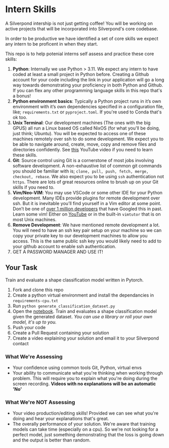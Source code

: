 # Intern Skills

A Silverpond intership is not just getting coffee! You will be working
on active projects that will be incorporated into Silverpond's core codebase.

In order to be productive we have identified a set of core skills we
expect any intern to be proficent in when they start.

This repo is to help potenial interns self assess and practice these
core skills:

  1. **Python**: Internally we use Python > 3.11. We expect any intern to have coded at least a small project in Python before. Creating a Github account for your code including the link in your application will go a long way towards demonstrating your proficiency in both Python and Github. If you can flex any other programming language skills in this repo that's a bonus!
  2. **Python environment basics**: Typically a Python project runs in it’s own environment with it’s own dependencies specified in a configuration file, like; `requirements.txt` or `pyproject.toml`. If you're used to Conda that's ok too.
  3. **Unix Terminal**: Our development machines (The ones with the big GPUS) all run a Linux based OS called NixOS (for what you'll be doing, just think; Ubuntu). You will be expected to access one of these machines remotely over ssh to do some development. We expect you to be able to navigate around, create, move, copy and remove files and directories confidently. See [this](https://www.youtube.com/watch?v=5jIIOkA0NpI&list=PLKp3X-578hN99d7bj6EU-AnGyAE6Fdc6R&index=2) YouTube video if you need to learn these skills.
  4. **Git**: Source control using Git is a cornerstone of most jobs involving software development. A non-exhaustive list of common git commands you should be familiar with is; `clone, pull, push, fetch, merge, checkout, rebase`. We also expect you to be using `ssh` authentication not `https`. There are lots of great resources online to brush up on your Git skills if you need to.
  5. **Vim/Neo-VIM**:  You may use VSCode or some other IDE for your Python development. Many IDEs provide plugins for remote development over ssh. But it is inevitable you’ll find yourself in a Vim editor at some point. Don’t be one of [over 1 million developers](https://stackoverflow.blog/2017/05/23/stack-overflow-helping-one-million-developers-exit-vim/) that have Googled this in past. Learn some vim! Either on [YouTube](https://www.youtube.com/watch?v=IiwGbcd8S7I) or in the built-in `vimtutor` that is on most Unix machines.
  6. **Remove Development**: We have mentioned remote development a lot. You will need to have an ssh key pair setup on your machine so we can copy your private key to our development machines to allow you access. This is the same public ssh key you would likely need to add to your github account to enable ssh authentication.
  7. GET A PASSWORD MANAGER AND USE IT!

## Your Task

Train and evaluate a shape classification model written in Pytorch.

  1. Fork and clone this repo
  2. Create a python virtual environment and install the dependancies in `requirements-cpu.txt`
  3. Run `python generate_classification_dataset.py`
  4. Open the [notebook](notebooks/shape_classifier.ipynb). Train and evaluates 
  a shape classification model given the generated dataset. *You can use a 
  library or roll your own model, it's up to you.*
  5. Push your code
  6. Create a Pull Request containing your solution
  7. Create a video explaining your solution and email it to your Silverpond contact

### What We're Assessing

  - Your confidence using common tools Git, Python, virtual envs
  - Your ability to communicate what you're thinking when working through 
  problem. This will require you to explain what you're doing during the 
  screen recording. **Videos with no explanations will be an automatic 'No'**


### What We're NOT Assessing

  - Your video production/editing skills! Provided we can see what you're doing 
  and hear your explanations that's great.
  - The overally performance of your solution. We're aware that training models can take time (especially 
  on a cpu). So we're not looking for a perfect model, just something demonstrating that
  the loss is going down and the output is better than random.

